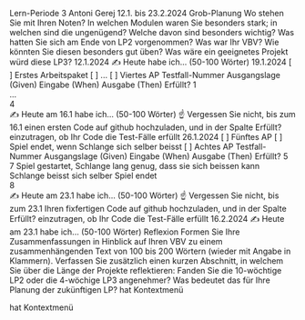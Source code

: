 Lern-Periode 3
Antoni Gerej
12.1. bis 23.2.2024
Grob-Planung
Wo stehen Sie mit Ihren Noten? In welchen Modulen waren Sie besonders stark; in welchen sind die ungenügend? Welche davon sind besonders wichtig?
Was hatten Sie sich am Ende von LP2 vorgenommen? Was war Ihr VBV? Wie könnten Sie diesen besonders gut üben?
Was wäre ein geeignetes Projekt würd diese LP3?
12.1.2024
✍️ Heute habe ich... (50-100 Wörter)
19.1.2024
[ ] Erstes Arbeitspaket
[ ] ...
[ ] Viertes AP
Testfall-Nummer	Ausgangslage (Given)	Eingabe (When)	Ausgabe (Then)	Erfüllt?
1	 	 	 	 
...	 	 	 	 
4	 	 	 	 
✍️ Heute am 16.1 habe ich... (50-100 Wörter)
☝️ Vergessen Sie nicht, bis zum 16.1 einen ersten Code auf github hochzuladen, und in der Spalte Erfüllt? einzutragen, ob Ihr Code die Test-Fälle erfüllt
26.1.2024
[ ] Fünftes AP
[ ] Spiel endet, wenn Schlange sich selber beisst
[ ] Achtes AP
Testfall-Nummer	Ausgangslage (Given)	Eingabe (When)	Ausgabe (Then)	Erfüllt?
5	 	 	 	 
7	Spiel gestartet, Schlange lang genug, dass sie sich beissen kann	Schlange beisst sich selber	Spiel endet	 
8	 	 	 	 
✍️ Heute am 23.1 habe ich... (50-100 Wörter)
☝️ Vergessen Sie nicht, bis zum 23.1 Ihren fixfertigen Code auf github hochzuladen, und in der Spalte Erfüllt? einzutragen, ob Ihr Code die Test-Fälle erfüllt
16.2.2024
✍️ Heute am 23.1 habe ich... (50-100 Wörter)
Reflexion
Formen Sie Ihre Zusammenfassungen in Hinblick auf Ihren VBV zu einem zusammenhängenden Text von 100 bis 200 Wörtern (wieder mit Angabe in Klammern).
Verfassen Sie zusätzlich einen kurzen Abschnitt, in welchem Sie über die Länge der Projekte reflektieren: Fanden Sie die 10-wöchtige LP2 oder die 4-wöchige LP3 angenehmer? Was bedeutet das für Ihre Planung der zukünftigen LP?
hat Kontextmenü


hat Kontextmenü
